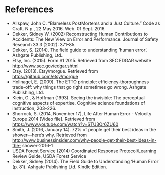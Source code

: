 # References

- Allspaw, John C. “Blameless PostMortems and a Just Culture.” Code as Craft. N.p., 22 May 2016. Web. 01 Sept. 2016.
- Dekker, Sidney W. (2002) Reconstructing Human Contributions to Accidents: The New View on Error and Performance. Journal of Safety Research 33.3 (2002): 371–85.
- Dekker, S. (2014). The field guide to understanding ’human error’. Ashgate Publishing, Ltd..
- Etsy, Inc. (2015). Form S1 2015. Retrieved from SEC EDGAR website http://www.sec.gov/edgar.shtml
- Etsy. (2013). Etsy/morgue. Retrieved from https://github.com/etsy/morgue
- Hollnagel, E. (2009). The ETTO principle: efficiency-thoroughness trade-off: why things that go right sometimes go wrong. Ashgate Publishing, Ltd.
- Klein, G., & Hoffman (1993). Seeing the invisible: The perceptual cognitive aspects of expertise. Cognitive science foundations of instruction, 203–226.
- Shorrock, S. (2014, November 17), Life After Human Error - Velocity Europe 2014 [Video file]. Retrieved from https://www.youtube.com/watch?v=STU3Or6ZU60
- Smith, J. (2016, January 14). 72% of people get their best ideas in the shower—here’s why. Retrieved from http://www.businessinsider.com/why-people-get-their-best-ideas-in-the- shower-2016-1
- USDA Forest Service (2014) Coordinated Response Protocol/Learning Review Guide, USDA Forest Service
- Dekker, Sidney (2014). The Field Guide to Understanding ‘Human Error’ (p. 81). Ashgate Publishing Ltd. Kindle Edition.
